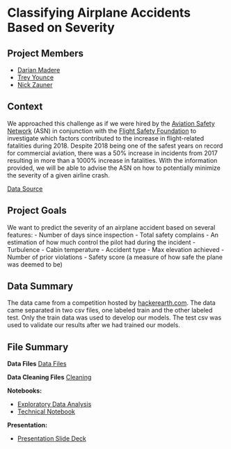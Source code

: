 # Classifying Airplane Accidents Based on Severity

## Project Members

* [Darian Madere](https://github.com/dalayne95)
* [Trey Younce](https://github.com/treyounce)
* [Nick Zauner](https://github.com/nzauner)


## Context

We approached this challenge as if we were hired by the [Aviation Safety Network](https://aviation-safety.net) (ASN) in conjunction with the [Flight Safety Foundation](https://flightsafety.org) to investigate which factors contributed to the increase in flight-related fatalities during 2018. Despite 2018 being one of the safest years on record for commercial aviation, there was a 50% increase in incidents from 2017 resulting in more than a 1000% increase in fatalities. With the information provided, we will be able to advise the ASN on how to potentially minimize the severity of a given airline crash. 

[Data Source](https://www.hackerearth.com/challenges/competitive/airplane-accident-severity-hackerearth-machine-learning-challenge/machine-learning/how-severe-can-an-airplane-accident-be-03e7a3f1/)

## Project Goals

We want to predict the severity of an airplane accident based on several features:
    - Number of days since inspection 
    - Total safety complains
    - An estimation of how much control the pilot had during the incident
    - Turbulence
    - Cabin temperature
    - Accident type
    - Max elevation achieved
    - Number of prior violations
    - Safety score (a measure of how safe the plane was deemed to be)

## Data Summary 
The data came from a competition hosted by [hackerearth.com](https://www.hackerearth.com/challenges/competitive/airplane-accident-severity-hackerearth-machine-learning-challenge/machine-learning/how-severe-can-an-airplane-accident-be-03e7a3f1/). The data came separated in two csv files, one labeled train and the other labeled test. Only the train data was used to develop our models. The test csv was used to validate our results after we had trained our models. 

## File Summary

**Data Files**
[Data Files](https://github.com/dalayne95/airplane-crash-predictor/tree/master/3c055e822d5b11ea)

**Data Cleaning Files**
[Cleaning](https://github.com/dalayne95/airplane-crash-predictor/blob/master/data_cleaning.py)

**Notebooks:**
* [Exploratory Data Analysis]()
* [Technical Notebook](https://github.com/dalayne95/airplane-crash-predictor/blob/master/project_notebook.ipynb)

**Presentation:**
* [Presentation Slide Deck]()







